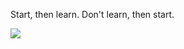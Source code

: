 <p>Start, then learn. Don't learn, then start.</p>

![](https://github-readme-streak-stats.herokuapp.com/?user=apoorvapendse&theme=dark&hide_border=false)<br/>
